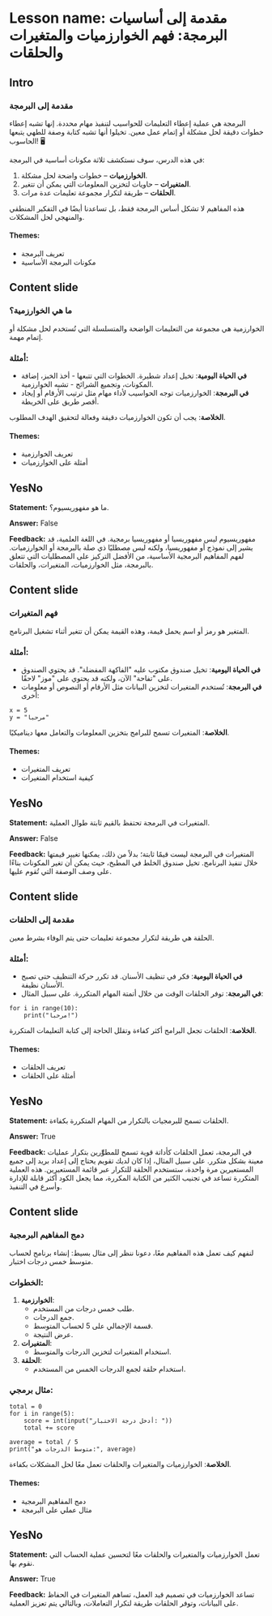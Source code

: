 # Lesson name: مقدمة إلى أساسيات البرمجة: فهم الخوارزميات والمتغيرات والحلقات

## Intro

### مقدمة إلى البرمجة

البرمجة هي عملية إعطاء التعليمات للحواسيب لتنفيذ مهام محددة. إنها تشبه إعطاء خطوات دقيقة لحل مشكلة أو إتمام عمل معين. تخيلوا أنها تشبه كتابة وصفة للطهي يتبعها الحاسوب! 🖥️

في هذه الدرس، سوف نستكشف ثلاثة مكونات أساسية في البرمجة:
1. **الخوارزميات** – خطوات واضحة لحل مشكلة.
2. **المتغيرات** – حاويات لتخزين المعلومات التي يمكن أن تتغير.
3. **الحلقات** – طريقة لتكرار مجموعة تعليمات عدة مرات.

هذه المفاهيم لا تشكل أساس البرمجة فقط، بل تساعدنا أيضًا في التفكير المنطقي والمنهجي لحل المشكلات.

#### **Themes:**
- تعريف البرمجة
- مكونات البرمجة الأساسية

## Content slide

### ما هي الخوارزمية؟

الخوارزمية هي مجموعة من التعليمات الواضحة والمتسلسلة التي تُستخدم لحل مشكلة أو إتمام مهمة.

### أمثلة:
- **في الحياة اليومية**: تخيل إعداد شطيرة. الخطوات التي تتبعها - أخذ الخبز، إضافة المكونات، وتجميع الشرائح - تشبه الخوارزمية.
- **في البرمجة**: الخوارزميات توجه الحواسيب لأداء مهام مثل ترتيب الأرقام أو إيجاد أقصر طريق على الخريطة.

**الخلاصة**: يجب أن تكون الخوارزميات دقيقة وفعالة لتحقيق الهدف المطلوب.

#### **Themes:**
- تعريف الخوارزمية
- أمثلة على الخوارزميات

## YesNo

**Statement:** ما هو مفهوريسيوم؟.

**Answer:** False

**Feedback:**
مفهوريسيوم ليس مفهوريسيا أو مفهوريسيا برمجية. في اللغة العلمية، قد يشير إلى نموذج أو مفهوريسيا، ولكنه ليس مصطليًا ذي صلة بالبرمجة أو الخوارزميات. لفهم المفاهيم البرمجية الأساسية، من الأفضل التركيز على المصطليات التي تتعلق بالبرمجة، مثل الخوارزميات، المتغيرات، والحلقات.


## Content slide

### فهم المتغيرات

المتغير هو رمز أو اسم يحمل قيمة، وهذه القيمة يمكن أن تتغير أثناء تشغيل البرنامج.

### أمثلة:
- **في الحياة اليومية**: تخيل صندوق مكتوب عليه "الفاكهة المفضلة". قد يحتوي الصندوق على "تفاحة" الآن، ولكنه قد يحتوي على "موز" لاحقًا.
- **في البرمجة**: تُستخدم المتغيرات لتخزين البيانات مثل الأرقام أو النصوص أو معلومات أخرى:

``` 
x = 5
y = "مرحبا"
``` 

**الخلاصة**: المتغيرات تسمح للبرامج بتخزين المعلومات والتعامل معها ديناميكيًا.

#### **Themes:**
- تعريف المتغيرات
- كيفية استخدام المتغيرات

## YesNo

**Statement:** المتغيرات في البرمجة تحتفظ بالقيم ثابتة طوال العملية.

**Answer:** False

**Feedback:**
المتغيرات في البرمجة ليست قيمًا ثابتة؛ بدلاً من ذلك، يمكنها تغيير قيمتها خلال تنفيذ البرنامج. تخيل صندوق الخلط في المطبخ، حيث يمكن أن تغير المكونات بناءًا على وصف الوصفة التي تُقوم عليها.


## Content slide

### مقدمة إلى الحلقات

الحلقة هي طريقة لتكرار مجموعة تعليمات حتى يتم الوفاء بشرط معين.

### أمثلة:
- **في الحياة اليومية**: فكر في تنظيف الأسنان. قد تكرر حركة التنظيف حتى تصبح الأسنان نظيفة.
- **في البرمجة**: توفر الحلقات الوقت من خلال أتمتة المهام المتكررة. على سبيل المثال:

``` 
for i in range(10):
    print("مرحبا!")
``` 

**الخلاصة**: الحلقات تجعل البرامج أكثر كفاءة وتقلل الحاجة إلى كتابة التعليمات المتكررة.

#### **Themes:**
- تعريف الحلقات
- أمثلة على الحلقات

## YesNo

**Statement:** الحلقات تسمح للبرمجيات بالتكرار من المهام المتكررة بكفاءة.

**Answer:** True

**Feedback:**
في البرمجة، تعمل الحلقات كأداتة قوية تسمح للمطوِّّرين بتكرار عمليات معينة بشكل متكرر. على سبيل المثال، إذا كان لديك تقويم يحتاج إلى إعداد بريد إلى جميع المستعيرين مرة واحدة، ستستخدم الحلقة للتكرار عبر قائمة المستعيرين. هذه العملية المتكررة تساعد في تجنيب الكثير من الكتابة المكررة، مما يجعل الكود أكثر قابلة للإدارة وأسرع في التنفيذ.


## Content slide

### دمج المفاهيم البرمجية

لنفهم كيف تعمل هذه المفاهيم معًا، دعونا ننظر إلى مثال بسيط: إنشاء برنامج لحساب متوسط خمس درجات اختبار.

### الخطوات:
1. **الخوارزمية**:
   - طلب خمس درجات من المستخدم.
   - جمع الدرجات.
   - قسمة الإجمالي على 5 لحساب المتوسط.
   - عرض النتيجة.
2. **المتغيرات**:
   - استخدام المتغيرات لتخزين الدرجات والمتوسط.
3. **الحلقة**:
   - استخدام حلقة لجمع الدرجات الخمس من المستخدم.

### مثال برمجي:
``` 
total = 0
for i in range(5):
    score = int(input("أدخل درجة الاختبار: "))
    total += score

average = total / 5
print("متوسط الدرجات هو:", average)
``` 

**الخلاصة**: الخوارزميات والمتغيرات والحلقات تعمل معًا لحل المشكلات بكفاءة.

#### **Themes:**
- دمج المفاهيم البرمجية
- مثال عملي على البرمجة

## YesNo

**Statement:** تعمل الخوارزميات والمتغيرات والحلقات معًا لتحسين عملية الحساب التي نقوم بها.

**Answer:** True

**Feedback:**
تساعد الخوارزميات في تصميم قيد العمل، تساهم المتغيرات في الحفاظ على البيانات، وتوفر الحلقات طريقة لتكرار التعاملات، وبالتالي يتم تعزيز العملية.

